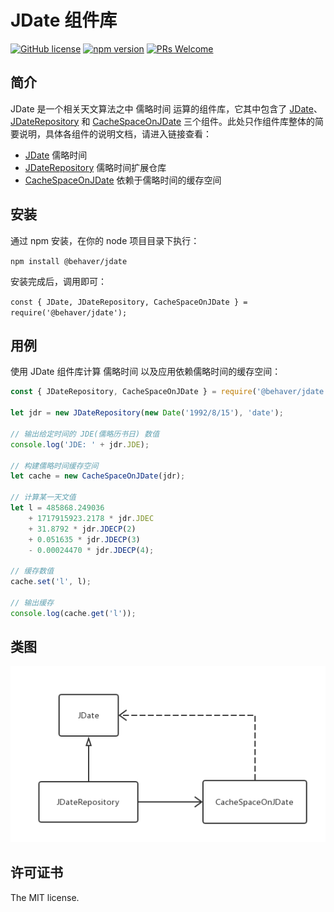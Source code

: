 # JDate 组件库

[![GitHub license](https://img.shields.io/badge/license-MIT-brightgreen.svg)](#) [![npm version](https://img.shields.io/npm/v/react.svg?style=flat)](https://www.npmjs.com/package/@behaver/angle) [![PRs Welcome](https://img.shields.io/badge/PRs-welcome-brightgreen.svg)](#)

## 简介

JDate 是一个相关天文算法之中 儒略时间 运算的组件库，它其中包含了 [JDate](/doc/JDate.md)、[JDateRepository](/doc/JDateRepository.md) 和 [CacheSpaceOnJDate](/doc/CacheSpaceOnJDate.md) 三个组件。此处只作组件库整体的简要说明，具体各组件的说明文档，请进入链接查看：

* [JDate](/doc/JDate.md) 儒略时间
* [JDateRepository](/doc/JDateRepository.md) 儒略时间扩展仓库
* [CacheSpaceOnJDate](/doc/CacheSpaceOnJDate.md) 依赖于儒略时间的缓存空间

## 安装

通过 npm 安装，在你的 node 项目目录下执行：

`npm install @behaver/jdate`

安装完成后，调用即可：

`const { JDate, JDateRepository, CacheSpaceOnJDate } = require('@behaver/jdate');`

## 用例

使用 JDate 组件库计算 儒略时间 以及应用依赖儒略时间的缓存空间：

```js
const { JDateRepository, CacheSpaceOnJDate } = require('@behaver/jdate');

let jdr = new JDateRepository(new Date('1992/8/15'), 'date');

// 输出给定时间的 JDE(儒略历书日) 数值
console.log('JDE: ' + jdr.JDE);

// 构建儒略时间缓存空间
let cache = new CacheSpaceOnJDate(jdr);

// 计算某一天文值
let l = 485868.249036 
	+ 1717915923.2178 * jdr.JDEC 
	+ 31.8792 * jdr.JDECP(2) 
	+ 0.051635 * jdr.JDECP(3) 
	- 0.00024470 * jdr.JDECP(4);

// 缓存数值
cache.set('l', l);

// 输出缓存
console.log(cache.get('l'));
```

## 类图

![JDate](./doc/img/JDate.png "JDate 组件库类图")

## 许可证书

The MIT license.